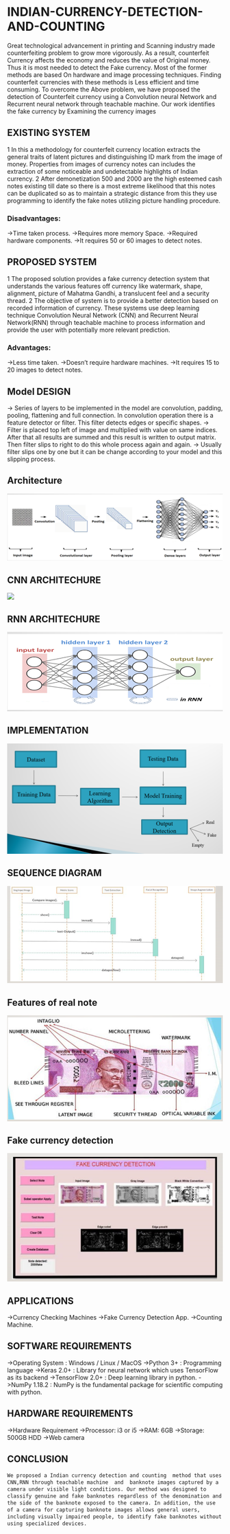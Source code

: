 # INDIAN-CURRENCY-DETECTION-AND-COUNTING

Great technological advancement in printing and Scanning industry made counterfeiting problem to  grow more vigorously. As a result, counterfeit Currency affects the economy and reduces the value of Original money. Thus it is most needed to detect the Fake currency. Most of the former methods are based On hardware and image processing techniques. Finding counterfeit currencies with these methods is Less efficient and time consuming. To overcome the Above problem, we have proposed the detection of Counterfeit currency using a  Convolution neural Network and Recurrent neural network through teachable machine. Our work identifies the fake currency by Examining the currency images

## EXISTING SYSTEM
1 In this a methodology for counterfeit currency location extracts the general traits of latent pictures and distinguishing ID mark from the image of money.  Properties from images of currency notes can  includes the extraction of some noticeable and undetectable highlights of Indian currency. 
2 After demonetization 500 and 2000 are the high esteemed cash notes existing till date so there is a most extreme likelihood that this notes can be duplicated so as to maintain a strategic distance from this they use programming to identify the fake notes utilizing picture handling procedure.
### Disadvantages:
->Time taken process.
->Requires more memory Space.
->Required  hardware components.
->It requires 50 or 60 images to detect notes.

## PROPOSED SYSTEM
1 The proposed solution provides a fake currency detection system that understands the various features off currency like watermark,     shape, alignment, picture of Mahatma Gandhi, a translucent feel and a security thread.
2 The objective of system is to provide a better detection based on recorded information of currency. These systems use deep learning technique Convolution Neural Network (CNN) and Recurrent Neural Network(RNN) through teachable machine to process information and provide the user with potentially more relevant prediction.
### Advantages:
->Less time taken.
->Doesn’t require hardware machines.
->It requires 15 to 20 images to detect notes.

## Model  DESIGN
-> Series of layers to be implemented in the model are convolution, padding, pooling, flattening and full connection. In convolution operation there is a feature detector or filter. This filter detects edges or specific shapes. 
-> Filter is placed top left of image and multiplied with value on same indices. After that all results are summed and this result is written to output matrix. Then filter slips to right to do this whole process again and again. 
-> Usually filter slips one by one but it can be change according to your model and this slipping process.


## Architecture

<img src='./images/Capture1.PNG'></img>

## CNN ARCHITECHURE

<img src='./images/Capture2.PNG'></img>

## RNN ARCHITECHURE

<img src='./images/Capture3.PNG'></png>

## IMPLEMENTATION

<img src='./images/c4.PNG'></img>

## SEQUENCE DIAGRAM
<img src='./images/c5.PNG'>

## Features of real note
<img src ='./images/c6.PNG'>

## Fake currency detection
<img src='./images/c7.PNG'>

## APPLICATIONS
->Currency Checking Machines
->Fake Currency Detection App.
->Counting Machine.

## SOFTWARE REQUIREMENTS
->Operating System : Windows / Linux / MacOS
->Python 3+ : Programming language
->Keras 2.0+ : Library for neural network which uses TensorFlow as its backend
->TensorFlow 2.0+ : Deep learning library in python.
->NumPy 1.18.2 : NumPy is the fundamental package for scientific computing with python.

## HARDWARE REQUIREMENTS
->Hardware Requirement
->Processor: i3 or i5
->RAM:  6GB 
->Storage: 500GB HDD
->Web camera
 
## CONCLUSION
    We proposed a Indian currency detection and counting  method that uses CNN,RNN through teachable machine  and  banknote images captured by a  camera under visible light conditions. Our method was designed to classify genuine and fake banknotes regardless of the denomination and the side of the banknote exposed to the camera. In addition, the use of a camera for capturing banknote images allows general users, including visually impaired people, to identify fake banknotes without using specialized devices.









